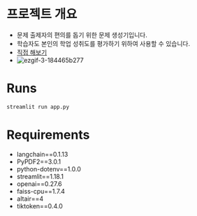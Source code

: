 # 프로젝트 개요
* 문제 출제자의 편의를 돕기 위한 문제 생성기입니다.
* 학습자도 본인의 학업 성취도를 평가하기 위하여 사용할 수 있습니다.
* [직접 해보기](https://quizgen.streamlit.app)
* ![ezgif-3-184465b277](https://github.com/ShinHyun-soo/QuizGen/assets/69250097/f8d81bc8-37d4-433f-b506-2bfaa04becfe)


# Runs
```python
streamlit run app.py
```

# Requirements
* langchain==0.1.13  
* PyPDF2==3.0.1  
* python-dotenv==1.0.0  
* streamlit==1.18.1  
* openai==0.27.6  
* faiss-cpu==1.7.4  
* altair==4  
* tiktoken==0.4.0  

